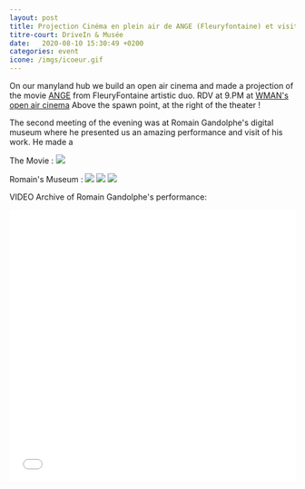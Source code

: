 ```yaml
---
layout: post
title: Projection Cinéma en plein air de ANGE (Fleuryfontaine) et visite du musée virtuel de Romain Gandolphe
titre-court: DriveIn & Musée
date:   2020-08-10 15:30:49 +0200
categories: event
icone: /imgs/icoeur.gif
---
```

On our manyland hub we build an open air cinema and made a projection of the movie [ANGE](https://fleuryfontaine.fr/ange/) from FleuryFontaine artistic duo. 
RDV at 9.PM at [WMAN's open air cinema](http://manyland.com/wmanbuild/)
Above the spawn point, at the right of the theater ! 

The second meeting of the evening was at Romain Gandolphe's digital museum where he presented us an amazing performance and visit of his work. He made a 

The Movie :
![]({{site.imgurl}}/CINE.png)

Romain's Museum :
![]({{site.imgurl}}/rom1.png)
![]({{site.imgurl}}/rom2.png)
![]({{site.imgurl}}/rom3.png)

VIDEO Archive of Romain Gandolphe's performance:
<iframe width="100%" height="480" src="LIEN YOUTUBE" frameborder="0" allow="accelerometer; autoplay; encrypted-media; gyroscope; picture-in-picture" allowfullscreen></iframe>
